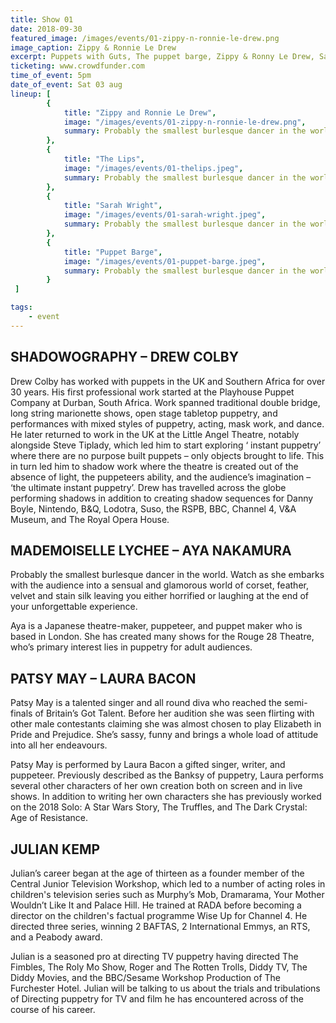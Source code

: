 ```yaml
---
title: Show 01
date: 2018-09-30
featured_image: /images/events/01-zippy-n-ronnie-le-drew.png
image_caption: Zippy & Ronnie Le Drew
excerpt: Puppets with Guts, The puppet barge, Zippy & Ronny Le Drew, Sarah Wright
ticketing: www.crowdfunder.com
time_of_event: 5pm
date_of_event: Sat 03 aug
lineup: [
        {
            title: "Zippy and Ronnie Le Drew",
            image: "/images/events/01-zippy-n-ronnie-le-drew.png",
            summary: Probably the smallest burlesque dancer in the world. Watch as she embarks with the audience into a sensual and ...
        },
        {
            title: "The Lips",
            image: "/images/events/01-thelips.jpeg",
            summary: Probably the smallest burlesque dancer in the world. Watch as she embarks with the audience into a sensual and ...
        },
        {
            title: "Sarah Wright",
            image: "/images/events/01-sarah-wright.jpeg",
            summary: Probably the smallest burlesque dancer in the world. Watch as she embarks with the audience into a sensual and ...
        },        
        {
            title: "Puppet Barge",
            image: "/images/events/01-puppet-barge.jpeg",
            summary: Probably the smallest burlesque dancer in the world. Watch as she embarks with the audience into a sensual and ...
        }
 ]

tags:
    - event
---
```


## SHADOWOGRAPHY – DREW COLBY

Drew Colby has worked with puppets in the UK and Southern Africa for over 30 years.  His first professional work started at the Playhouse Puppet Company at Durban, South Africa.  Work spanned traditional double bridge, long string marionette shows, open stage tabletop puppetry, and performances with mixed styles of puppetry, acting, mask work, and dance.  
He later returned to work in the UK at the Little Angel Theatre, notably alongside Steve Tiplady, which led him to start exploring ‘ instant puppetry’ where there are no purpose built puppets – only objects brought to life.  This in turn led him to shadow work where the theatre is created out of the absence of light, the puppeteers ability, and the audience’s imagination – ‘the ultimate instant puppetry’.
Drew has travelled across the globe performing shadows in addition to creating shadow sequences for Danny Boyle, Nintendo, B&Q, Lodotra, Suso, the RSPB, BBC, Channel 4, V&A Museum, and The Royal Opera House.

## MADEMOISELLE LYCHEE – AYA NAKAMURA

Probably the smallest burlesque dancer in the world.
Watch as she embarks with the audience into a sensual and glamorous world of corset, feather, velvet and stain silk leaving you either horrified or laughing at the end of your unforgettable experience.

Aya is a Japanese theatre-maker, puppeteer, and puppet maker who is based in London.  She has created many shows for the Rouge 28 Theatre, who’s primary interest lies in puppetry for adult audiences.


## PATSY MAY – LAURA BACON
   
Patsy May is a talented singer and all round diva who reached the semi-finals of Britain’s Got Talent.  Before her audition she was seen flirting with other male contestants claiming she was almost chosen to play Elizabeth in Pride and Prejudice.  She’s sassy, funny and brings a whole load of attitude into all her endeavours.
   
Patsy May is performed by Laura Bacon a gifted singer, writer, and puppeteer.  Previously described as the Banksy of puppetry, Laura performs several other characters of her own creation both on screen and in live shows.  In addition to writing her own characters she has previously worked on the 2018 Solo: A Star Wars Story, The Truffles, and The Dark Crystal: Age of Resistance.


## JULIAN KEMP

Julian’s career began at the age of thirteen as a founder member of the Central Junior Television Workshop, which led to a number of acting roles in children's television series such as Murphy’s Mob, Dramarama, Your Mother Wouldn’t Like It and Palace Hill. He trained at RADA before becoming a director on the children's factual programme Wise Up for Channel 4. He directed three series, winning 2 BAFTAS, 2 International Emmys, an RTS, and a Peabody award.

Julian is a seasoned pro at directing TV puppetry having directed The Fimbles, The Roly Mo Show, Roger and The Rotten Trolls, Diddy TV, The Diddy Movies, and the BBC/Sesame Workshop Production of The Furchester Hotel.  Julian will be talking to us about the trials and tribulations of Directing puppetry for TV and film he has encountered across of the course of his career.


